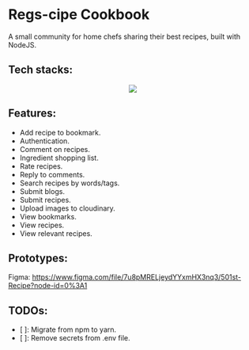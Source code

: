 # Regs-cipe Cookbook
A small community for home chefs sharing their best recipes, built with NodeJS.

## Tech stacks:

<p align="center">
    <img src="https://skillicons.dev/icons?i=js,html,css,nodejs,express,mongodb,figma,heroku&theme=light" />
</p>


## Features:

- Add recipe to bookmark.
- Authentication.
- Comment on recipes.
- Ingredient shopping list.
- Rate recipes.
- Reply to comments.
- Search recipes by words/tags.
- Submit blogs.
- Submit recipes.
- Upload images to cloudinary.
- View bookmarks.
- View recipes.
- View relevant recipes.

## Prototypes:
Figma: https://www.figma.com/file/7u8pMRELjeydYYxmHX3nq3/501st-Recipe?node-id=0%3A1

## TODOs:

- [ ]: Migrate from npm to yarn.
- [ ]: Remove secrets from .env file.
